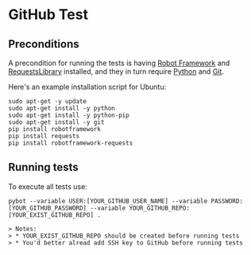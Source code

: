 # GitHub Test

## Preconditions

A precondition for running the tests is having [Robot Framework](http://robotframework.org) and [RequestsLibrary](https://github.com/bulkan/robotframework-requests/) installed, and they in turn require [Python](https://www.python.org/) and [Git](http://www.git-scm.com/).

Here's an example installation script for Ubuntu:

```
sudo apt-get -y update
sudo apt-get install -y python
sudo apt-get install -y python-pip
sudo apt-get install -y git
pip install robotframework
pip install requests
pip install robotframework-requests

```

## Running tests

To execute all tests use:


``` 
pybot --variable USER:[YOUR_GITHUB_USER_NAME] --variable PASSWORD:[YOUR_GITHUB_PASSWORD] --variable YOUR_GITHUB_REPO:[YOUR_EXIST_GITHUB_REPO] .

> Notes:
> * YOUR_EXIST_GITHUB_REPO should be created before running tests
> * You'd better alread add SSH key to GitHub before running tests